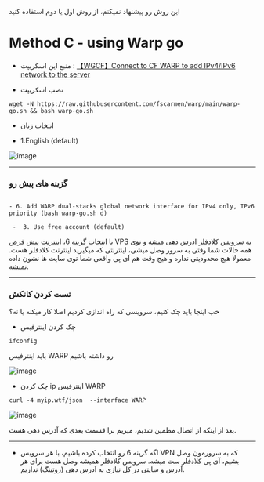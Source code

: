 این روش رو پیشنهاد نمیکنم، از روش اول یا دوم استفاده کنید

# Method C - using Warp go


 
  - منبع این اسکریپت : [【WGCF】Connect to CF WARP to add IPv4/IPv6 network to the server](https://github.com/fscarmen/warp)


 - نصب اسکریپت


```
wget -N https://raw.githubusercontent.com/fscarmen/warp/main/warp-go.sh && bash warp-go.sh
```

  - انتخاب زبان


  - 1.English (default) 
  
  
  ![image](https://user-images.githubusercontent.com/120102306/230757233-d2b32140-0dfc-40d8-bd80-f8be0df0c82a.png)


***


### گزینه های پیش رو



```

- 6. Add WARP dual-stacks global network interface for IPv4 only, IPv6 priority (bash warp-go.sh d)
  
 -  3. Use free account (default)
```

با انتخاب گزینه 6، اینترنت پیش فرض VPS به سرویس کلادفلر ادرس دهی میشه و توی همه حالات شما وقتی به سرور وصل میشی، اینترنتی که میگیرید اینترنت کلادفلر هست. 
معمولا هیچ محدودیتی نداره و هیج وقت هم آی پی واقعی شما توی سایت ها نشون داده نمیشه.
***

### تست کردن کانکش 


خب اینجا باید چک کنیم، سرویسی که راه اندازی کردیم اصلا کار میکنه یا نه؟

 - چک کردن اینترفیس

```
ifconfig
```

باید اینترفیس WARP رو داشته باشیم

![image](https://user-images.githubusercontent.com/120102306/230777981-de389030-3c10-4d1c-be58-9fbfbeb6559d.png)


- چک کردن ip اینترفیس WARP

```
curl -4 myip.wtf/json  --interface WARP
```

![image](https://user-images.githubusercontent.com/120102306/230778089-23f4e2c3-f81b-4abf-b44c-fd5b531e79b8.png)

بعد از اینکه از اتصال مطمین شدیم، میریم برا قسمت بعدی که آدرس دهی هست.

***


 - اگه گزینه 6 رو انتخاب کرده باشیم، با هر سرویس VPN که به سرورمون وصل بشیم، آی پی کلادفلر ست میشه. سرویس کلادفلر همیشه وصل هست برای هر آدرس و سایتی
 در کل نیازی به آدرس دهی (روتینگ) نداریم.
 
 

